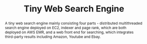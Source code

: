 ---
layout: post
comments: true
categories: Others

title: "Tiny Web Search Engine"
img: /images/search_engine.png
abstract: "A tiny web search engine mainly consisting four parts - distributed multithreaded search engine deployed on EC2, indexer and page rank, which are both deployed on AWS EMR, and a web front end for searching, which integrates third-party results including Amazon, Youtube and Ebay."
tags: distributed-system hadoop aws
link: "https://github.com/immiao/TinySearchEngine"
---